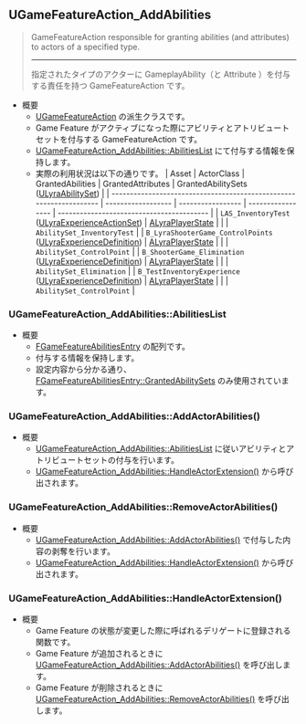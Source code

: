 ## UGameFeatureAction_AddAbilities

> GameFeatureAction responsible for granting abilities (and attributes) to actors of a specified type.  
> 
> ----
> 指定されたタイプのアクターに GameplayAbility（と Attribute ）を付与する責任を持つ GameFeatureAction です。	

* 概要
	* [UGameFeatureAction] の派生クラスです。
	* Game Feature がアクティブになった際にアビリティとアトリビュートセットを付与する GameFeatureAction です。
	* [UGameFeatureAction_AddAbilities::AbilitiesList] にて付与する情報を保持します。
	* 実際の利用状況は以下の通りです。
		| Asset                                                               | ActorClass         | GrantedAbilities  | GrantedAttributes | GrantedAbilitySets<br>([ULyraAbilitySet]) |
		| ------------------------------------------------------------------- | ------------------ | ----------------- | ----------------- | ----------------------------------------- |
		| `LAS_InventoryTest`<br>([ULyraExperienceActionSet])                 | [ALyraPlayerState] |                   |                   | `AbilitySet_InventoryTest`                |
		| `B_LyraShooterGame_ControlPoints`<br>([ULyraExperienceDefinition])  | [ALyraPlayerState] |                   |                   | `AbilitySet_ControlPoint`                 |
		| `B_ShooterGame_Elimination`<br>([ULyraExperienceDefinition])        | [ALyraPlayerState] |                   |                   | `AbilitySet_Elimination`                  |
		| `B_TestInventoryExperience`<br>([ULyraExperienceDefinition])        | [ALyraPlayerState] |                   |                   | `AbilitySet_ControlPoint`                 |

### UGameFeatureAction_AddAbilities::AbilitiesList

* 概要
	* [FGameFeatureAbilitiesEntry] の配列です。
	* 付与する情報を保持します。
	* 設定内容から分かる通り、 [FGameFeatureAbilitiesEntry::GrantedAbilitySets] のみ使用されています。

### UGameFeatureAction_AddAbilities::AddActorAbilities()

* 概要
	* [UGameFeatureAction_AddAbilities::AbilitiesList] に従いアビリティとアトリビュートセットの付与を行います。
	* [UGameFeatureAction_AddAbilities::HandleActorExtension()] から呼び出されます。

### UGameFeatureAction_AddAbilities::RemoveActorAbilities()

* 概要
	* [UGameFeatureAction_AddAbilities::AddActorAbilities()] で付与した内容の剥奪を行います。
	* [UGameFeatureAction_AddAbilities::HandleActorExtension()] から呼び出されます。


### UGameFeatureAction_AddAbilities::HandleActorExtension()

* 概要
	* Game Feature の状態が変更した際に呼ばれるデリゲートに登録される関数です。
	* Game Feature が追加されるときに [UGameFeatureAction_AddAbilities::AddActorAbilities()] を呼び出します。
	* Game Feature が削除されるときに [UGameFeatureAction_AddAbilities::RemoveActorAbilities()] を呼び出します。



<!--- ページ内のリンク --->

<!--- 自前の画像へのリンク --->

<!--- generated --->
[ULyraExperienceActionSet]: ../../Lyra/Experience/ULyraExperienceActionSet.md#ulyraexperienceactionset
[ULyraExperienceDefinition]: ../../Lyra/Experience/ULyraExperienceDefinition.md#ulyraexperiencedefinition
[FGameFeatureAbilitiesEntry]: ../../Lyra/GameFeature/FGameFeatureAbilitiesEntry.md#fgamefeatureabilitiesentry
[FGameFeatureAbilitiesEntry::GrantedAbilitySets]: ../../Lyra/GameFeature/FGameFeatureAbilitiesEntry.md#fgamefeatureabilitiesentrygrantedabilitysets
[UGameFeatureAction_AddAbilities::AbilitiesList]: ../../Lyra/GameFeature/UGameFeatureAction_AddAbilities.md#ugamefeatureactionaddabilitiesabilitieslist
[UGameFeatureAction_AddAbilities::AddActorAbilities()]: ../../Lyra/GameFeature/UGameFeatureAction_AddAbilities.md#ugamefeatureactionaddabilitiesaddactorabilities
[UGameFeatureAction_AddAbilities::RemoveActorAbilities()]: ../../Lyra/GameFeature/UGameFeatureAction_AddAbilities.md#ugamefeatureactionaddabilitiesremoveactorabilities
[UGameFeatureAction_AddAbilities::HandleActorExtension()]: ../../Lyra/GameFeature/UGameFeatureAction_AddAbilities.md#ugamefeatureactionaddabilitieshandleactorextension
[ULyraAbilitySet]: ../../Lyra/GameplayAbility/ULyraAbilitySet.md#ulyraabilityset
[ALyraPlayerState]: ../../Lyra/GameplayFramework/ALyraPlayerState.md#alyraplayerstate
[UGameFeatureAction]: ../../UE/GameFeature/UGameFeatureAction.md#ugamefeatureaction
